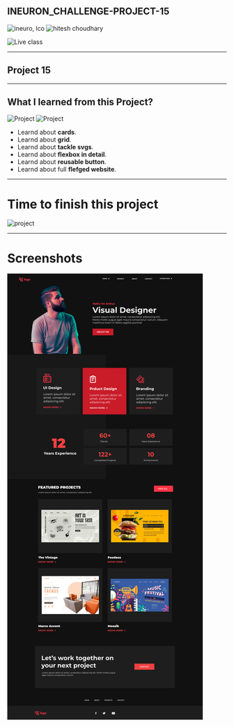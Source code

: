 
## INEURON_CHALLENGE-PROJECT-15
![ineuro, lco](https://img.shields.io/badge/iNeuron-LCO-green)
![hitesh choudhary](https://img.shields.io/badge/Hitesh%20Choudhary-Full%20Stack%20JavaScript%20Bootcamp-lightgrey)


![Live class](https://img.shields.io/badge/LIVE--CLASS-PROJECT--15-red)

---

## Project 15

---

## What I learned from this Project?
![Project](https://img.shields.io/badge/HTML-orange?style=for-the-badge&logo=appveyor)
![Project](https://img.shields.io/badge/css-green?style=for-the-badge&logo=appveyor)

- Learnd about **cards**.
- Learnd about **grid**.
- Learnd about **tackle svgs**.
- Learnd about **flexbox in detail**.
- Learnd about **reusable button**.
- Learnd about full **flefged website**.

---

# Time to finish this project
![project](https://img.shields.io/badge/TIME%20TO%20FINISH%20THE%20PROJECT-8%20HOUR%2050MINUTE-blue)

---
# Screenshots
![](./thumbnail.png)